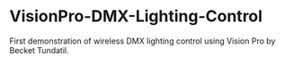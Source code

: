 # VisionPro-DMX-Lighting-Control
First demonstration of wireless DMX lighting control using Vision Pro by Becket Tundatil.
